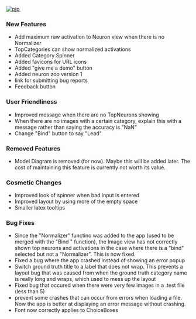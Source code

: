 [![pip](https://img.shields.io/badge/compatible%20pip%20version-0.13.0-00bbe2?logo=pypi&logoColor=f5c39e)](https://pypi.org/project/deephys/0.13.0)


### New Features
- Add maximum raw activation to Neuron view when there is no Normalizer
- TopCategories can show normalized activations
- Added Category Spinner
- Added favicons for URL icons
- Added "give me a demo" button
- Added neuron zoo version 1
- link for submitting bug reports
- Feedback button




### User Friendliness
- Improved message when there are no TopNeurons showing
- When there are no images with a certain category, explain this with a message rather than saying the accuracy is "NaN"
- Change "Bind" button to say "Lead"


### Removed Features
- Model Diagram is removed (for now). Maybe this will be added later. The cost of maintaining this feature is currently not worth its value.


### Cosmetic Changes
- Improved look of spinner when bad input is entered
- Improved layout by using more of the empty space
- Smaller latex tooltips


### Bug Fixes
- Since the "Normalizer" functino was added to the app (used to be merged with the "Bind " function), the Image view has not correctly shown top neurons and activations in the case where there is a "bind" selected but not a "Normalizer". This is now fixed.
- Fixed a bug where the app crashed instead of showing an error popup
- Switch ground truth title to a label that does not wrap. This prevents a layout bug that was caused from when the ground truth category name is really long and wraps, which used to mess up the layout
- Fixed bug that occured when there were very few images in a .test file (less than 5)
- prevent some crashes that can occur from errors when loading a file. Now the app is better at displaying an error message without crashing.
- Font now correctly applies to ChoiceBoxes







